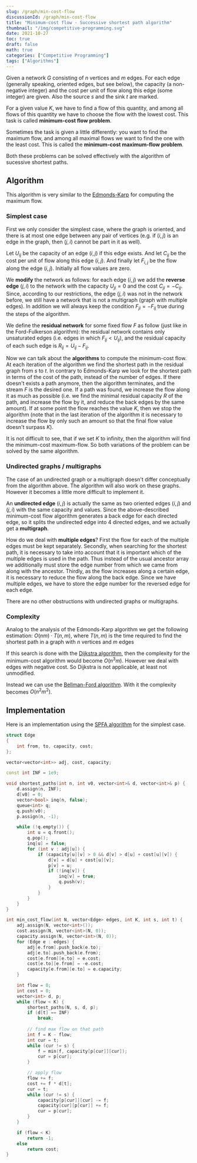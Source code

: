 ```yaml
---
slug: /graph/min-cost-flow
discussionId: /graph/min-cost-flow
title: "Minimum-cost flow - Successive shortest path algorithm"
thumbnail: "/img/competitive-programming.svg"
date: 2021-10-27
toc: true
draft: false
math: true
categories: ["Competitive Programming"]
tags: ["Algorithms"]
---
```


Given a network $G$ consisting of $n$ vertices and $m$ edges.
For each edge (generally speaking, oriented edges, but see below), the capacity (a non-negative integer) and the cost per unit of flow along this edge (some integer) are given.
Also the source $s$ and the sink $t$ are marked.

For a given value $K$, we have to find a flow of this quantity, and among all flows of this quantity we have to choose the flow with the lowest cost.
This task is called **minimum-cost flow problem**.

Sometimes the task is given a little differently:
you want to find the maximum flow, and among all maximal flows we want to find the one with the least cost.
This is called the **minimum-cost maximum-flow problem**.

Both these problems can be solved effectively with the algorithm of sucessive shortest paths.

## Algorithm

This algorithm is very similar to the [Edmonds-Karp](./graph/edmonds-karp) for computing the maximum flow.

### Simplest case

First we only consider the simplest case, where the graph is oriented, and there is at most one edge between any pair of vertices (e.g. if $(i, j)$ is an edge in the graph, then $(j, i)$ cannot be part in it as well).

Let $U_{i j}$ be the capacity of an edge $(i, j)$ if this edge exists.
And let $C_{i j}$ be the cost per unit of flow along this edge $(i, j)$.
And finally let $F_{i, j}$ be the flow along the edge $(i, j)$.
Initially all flow values are zero.

We **modify** the network as follows:
for each edge $(i, j)$ we add the **reverse edge** $(j, i)$ to the network with the capacity $U_{j i} = 0$ and the cost $C_{j i} = -C_{i j}$.
Since, according to our restrictions, the edge $(j, i)$ was not in the network before, we still have a network that is not a multigraph (graph with multiple edges).
In addition we will always keep the condition $F_{j i} = -F_{i j}$ true during the steps of the algorithm.

We define the **residual network** for some fixed flow $F$ as follow (just like in the Ford-Fulkerson algorithm):
the residual network contains only unsaturated edges (i.e. edges in which $F_{i j} < U_{i j}$), and the residual capacity of each such edge is $R_{i j} = U_{i j} - F_{i j}$.

Now we can talk about the **algorithms** to compute the minimum-cost flow.
At each iteration of the algorithm we find the shortest path in the residual graph from $s$ to $t$.
In contrary to Edmonds-Karp we look for the shortest path in terms of the cost of the path, instead of the number of edges.
If there doesn't exists a path anymore, then the algorithm terminates, and the stream $F$ is the desired one.
If a path was found, we increase the flow along it as much as possible (i.e. we find the minimal residual capacity $R$ of the path, and increase the flow by it, and reduce the back edges by the same amount).
If at some point the flow reaches the value $K$, then we stop the algorithm (note that in the last iteration of the algorithm it is necessary to increase the flow by only such an amount so that the final flow value doesn't surpass $K$).

It is not difficult to see, that if we set $K$ to infinity, then the algorithm will find the minimum-cost maximum-flow.
So both variations of the problem can be solved by the same algorithm.

### Undirected graphs / multigraphs

The case of an undirected graph or a multigraph doesn't differ conceptually from the algorithm above.
The algorithm will also work on these graphs.
However it becomes a little more difficult to implement it.

An **undirected edge** $(i, j)$ is actually the same as two oriented edges $(i, j)$ and $(j, i)$ with the same capacity and values.
Since the above-described minimum-cost flow algorithm generates a back edge for each directed edge, so it splits the undirected edge into $4$ directed edges, and we actually get a **multigraph**.

How do we deal with **multiple edges**?
First the flow for each of the multiple edges must be kept separately.
Secondly, when searching for the shortest path, it is necessary to take into account that it is important which of the multiple edges is used in the path.
Thus instead of the usual ancestor array we additionally must store the edge number from which we came from along with the ancestor.
Thirdly, as the flow increases along a certain edge, it is necessary to reduce the flow along the back edge.
Since we have multiple edges, we have to store the edge number for the reversed edge for each edge.

There are no other obstructions with undirected graphs or multigraphs.

### Complexity

Analog to the analysis of the Edmonds-Karp algorithm we get the following estimation:
$O(n m) \cdot T(n, m)$, where $T(n, m)$ is the time required to find the shortest path in a graph with $n$ vertices and $m$ edges

If this search is done with the [Dijkstra algorithm](./graph/dijkstra), then the complexity for the minimum-cost algorithm would become $O(n^3 m)$.
However we deal with edges with negative cost.
So Dijkstra is not applicable, at least not unmodified.

Instead we can use the [Bellman-Ford algorithm](./graph/bellman-ford). With it the complexity becomes $O(n^2 m^2)$.

## Implementation

Here is an implementation using the [SPFA algorithm](./graph/bellman-ford) for the simplest case.

```cpp min_cost_flow_successive_shortest_path
struct Edge
{
    int from, to, capacity, cost;
};

vector<vector<int>> adj, cost, capacity;

const int INF = 1e9;

void shortest_paths(int n, int v0, vector<int>& d, vector<int>& p) {
    d.assign(n, INF);
    d[v0] = 0;
    vector<bool> inq(n, false);
    queue<int> q;
    q.push(v0);
    p.assign(n, -1);

    while (!q.empty()) {
        int u = q.front();
        q.pop();
        inq[u] = false;
        for (int v : adj[u]) {
            if (capacity[u][v] > 0 && d[v] > d[u] + cost[u][v]) {
                d[v] = d[u] + cost[u][v];
                p[v] = u;
                if (!inq[v]) {
                    inq[v] = true;
                    q.push(v);
                }
            }
        }
    }
}

int min_cost_flow(int N, vector<Edge> edges, int K, int s, int t) {
    adj.assign(N, vector<int>());
    cost.assign(N, vector<int>(N, 0));
    capacity.assign(N, vector<int>(N, 0));
    for (Edge e : edges) {
        adj[e.from].push_back(e.to);
        adj[e.to].push_back(e.from);
        cost[e.from][e.to] = e.cost;
        cost[e.to][e.from] = -e.cost;
        capacity[e.from][e.to] = e.capacity;
    }

    int flow = 0;
    int cost = 0;
    vector<int> d, p;
    while (flow < K) {
        shortest_paths(N, s, d, p);
        if (d[t] == INF)
            break;
        
        // find max flow on that path
        int f = K - flow;
        int cur = t;
        while (cur != s) {
            f = min(f, capacity[p[cur]][cur]);
            cur = p[cur];
        }

        // apply flow
        flow += f;
        cost += f * d[t];
        cur = t;
        while (cur != s) {
            capacity[p[cur]][cur] -= f;
            capacity[cur][p[cur]] += f;
            cur = p[cur];
        }
    }

    if (flow < K)
        return -1;
    else
        return cost;
}
```
